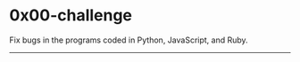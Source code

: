 # 0x00-challenge

Fix bugs in the programs coded in Python, JavaScript, and Ruby.

---------------------
